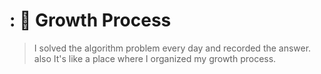 # : 🙂 Growth Process
> I solved the algorithm problem every day and recorded the answer. also It's like a place where I organized my growth process.
